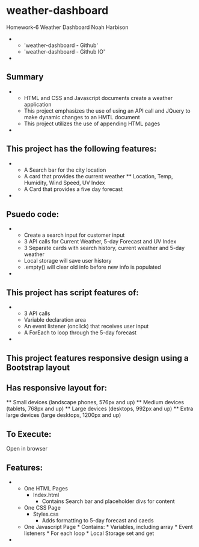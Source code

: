 # weather-dashboard

Homework-6 Weather Dashboard
Noah Harbison

*
    * 'weather-dashboard - Github'
    * 'weather-dashboard - Github IO'
*

## Summary

*
    * HTML and CSS and Javascript documents create a weather application
    * This project emphasizes the use of using an API call and JQuery to make dynamic changes to an HMTL document
    * This project utilizes the use of appending HTML pages
*

## This project has the following features:

*
    * A Search bar for the city location
    * A card that provides the current weather ** Location, Temp, Humidity, Wind Speed, UV Index
    * A Card that provides a five day forecast
*

## Psuedo code:

*
    * Create a search input for customer input
    * 3 API calls for Current Weather, 5-day Forecast and UV Index
    * 3 Separate cards with search history, current weather and 5-day weather
    * Local storage will save user history
    * .empty() will clear old info before new info is populated
*

## This project has script features of:

*
    * 3 API calls
    * Variable declaration area
    * An event listener (onclick) that receives user input
    * A ForEach to loop through the 5-day forecast
*

## This project features responsive design using a Bootstrap layout

## Has responsive layout for:

** Small devices (landscape phones, 576px and up) ** Medium devices (tablets, 768px and up) ** Large devices (desktops, 992px and up) ** Extra large devices (large desktops, 1200px and up)

## To Execute:

Open in browser

## Features:

*
    * One HTML Pages
        * Index.html
            * Contains Search bar and placeholder divs for content
    * One CSS Page
        * Styles.css
            * Adds formatting to 5-day forecast and caeds
    * One Javascript Page * Contains: * Variables, including array * Event listeners * For each loop * Local Storage set and get
*